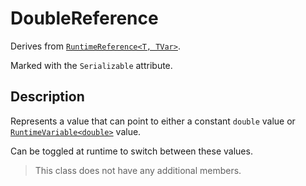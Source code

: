 # DoubleReference

Derives from [`RuntimeReference<T, TVar>`](runtime-reference.md).

Marked with the `Serializable` attribute.

## Description

Represents a value that can point to either a constant `double` value or [`RuntimeVariable<double>`](../variables/runtime-variable.md) value.

Can be toggled at runtime to switch between these values.

> This class does not have any additional members.